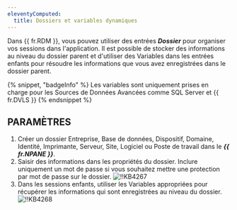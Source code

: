 ```yaml
---
eleventyComputed:
  title: Dossiers et variables dynamiques
---
```

Dans {{ fr.RDM }}, vous pouvez utiliser des entrées ***Dossier*** pour organiser vos sessions dans l'application. Il est possible de stocker des informations au niveau du dossier parent et d'utiliser des Variables dans les entrées enfants pour résoudre les informations que vous avez enregistrées dans le dossier parent.

{% snippet, "badgeInfo" %}
Les variables sont uniquement prises en charge pour les Sources de Données Avancées comme SQL Server et {{ fr.DVLS }}
{% endsnippet %}

## PARAMÈTRES

1. Créer un dossier Entreprise, Base de données, Dispositif, Domaine, Identité, Imprimante, Serveur, Site, Logiciel ou Poste de travail dans le ***{{ fr.NPANE }}***.
1. Saisir des informations dans les propriétés du dossier. Inclure uniquement un mot de passe si vous souhaitez mettre une protection par mot de passe sur le dossier.
![!!KB4267](https://cdnweb.devolutions.net/docs/docs_en_kb_KB4267.png)
1. Dans les sessions enfants, utiliser les Variables appropriées pour récupérer les informations qui sont enregistrées au niveau du dossier.
![!!KB4268](https://cdnweb.devolutions.net/docs/docs_en_kb_KB4268.png)
